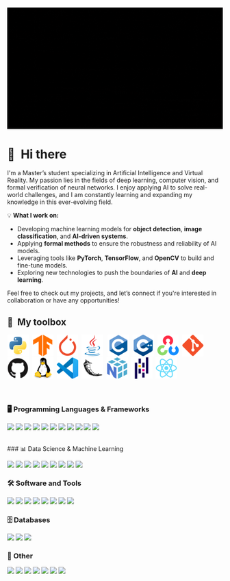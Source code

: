 ![Hey there, I'm Houda. I'm passionate about AI, deep learning, and computer vision. Check out my work!](https://github.com/hudakhadiri/hudakhadiri/raw/main/hello.gif)

# 👋 &nbsp;Hi there

I'm a Master’s student specializing in Artificial Intelligence and Virtual Reality. My passion lies in the fields of deep learning, computer vision, and formal verification of neural networks. I enjoy applying AI to solve real-world challenges, and I am constantly learning and expanding my knowledge in this ever-evolving field.

💡 **What I work on:**
- Developing machine learning models for **object detection**, **image classification**, and **AI-driven systems**.
- Applying **formal methods** to ensure the robustness and reliability of AI models.
- Leveraging tools like **PyTorch**, **TensorFlow**, and **OpenCV** to build and fine-tune models.
- Exploring new technologies to push the boundaries of **AI** and **deep learning**.

Feel free to check out my projects, and let’s connect if you're interested in collaboration or have any opportunities!



## 🧰 &nbsp;My toolbox

<img src="https://raw.githubusercontent.com/devicons/devicon/master/icons/python/python-original.svg" alt="Python" width="50" height="50"/> &nbsp;<img src="https://raw.githubusercontent.com/devicons/devicon/master/icons/tensorflow/tensorflow-original.svg" alt="TensorFlow" width="50" height="50"/> &nbsp;<img src="https://raw.githubusercontent.com/devicons/devicon/master/icons/pytorch/pytorch-original.svg" alt="PyTorch" width="50" height="50"/> &nbsp;<img src="https://raw.githubusercontent.com/devicons/devicon/master/icons/java/java-original.svg" alt="Java" width="50" height="50"/> &nbsp;
<img src="https://raw.githubusercontent.com/devicons/devicon/master/icons/c/c-original.svg" alt="C" width="50" height="50"/> &nbsp;<img src="https://raw.githubusercontent.com/devicons/devicon/master/icons/cplusplus/cplusplus-original.svg" alt="C++" width="50" height="50"/> &nbsp;<img src="https://raw.githubusercontent.com/devicons/devicon/master/icons/opencv/opencv-original.svg" alt="OpenCV" width="50" height="50"/> &nbsp;<img src="https://raw.githubusercontent.com/devicons/devicon/master/icons/git/git-original.svg" alt="Git" width="50" height="50"/> &nbsp;<img src="https://raw.githubusercontent.com/devicons/devicon/master/icons/github/github-original.svg" alt="GitHub" width="50" height="50"/> &nbsp;<img src="https://raw.githubusercontent.com/devicons/devicon/master/icons/linux/linux-original.svg" alt="Linux" width="50" height="50"/> &nbsp;<img src="https://raw.githubusercontent.com/devicons/devicon/master/icons/vscode/vscode-original.svg" alt="VSCode" width="50" height="50"/> &nbsp;<img src="https://raw.githubusercontent.com/devicons/devicon/master/icons/flask/flask-original.svg" alt="Flask" width="50" height="50"/> &nbsp;<img src="https://raw.githubusercontent.com/devicons/devicon/master/icons/numpy/numpy-original.svg" alt="NumPy" width="50" height="50"/> &nbsp;<img src="https://raw.githubusercontent.com/devicons/devicon/master/icons/pandas/pandas-original.svg" alt="Pandas" width="50" height="50"/> &nbsp;<img src="https://raw.githubusercontent.com/devicons/devicon/master/icons/react/react-original.svg" alt="React" width="50" height="50"/>
<br>
<br>
<br>

### 🖥️ Programming Languages & Frameworks

<p align="left">
  <img src="https://img.shields.io/badge/Python-3776AB?style=for-the-badge&logo=python&logoColor=white"/>
  <img src="https://img.shields.io/badge/Java-ED8B00?style=for-the-badge&logo=java&logoColor=white"/>
  <img src="https://img.shields.io/badge/C-00599C?style=for-the-badge&logo=c&logoColor=white"/>
  <img src="https://img.shields.io/badge/C++-00599C?style=for-the-badge&logo=c%2B%2B&logoColor=white"/>
  <img src="https://img.shields.io/badge/TensorFlow-FF6F00?style=for-the-badge&logo=tensorflow&logoColor=white"/>
  <img src="https://img.shields.io/badge/PyTorch-EE4C2C?style=for-the-badge&logo=pytorch&logoColor=white"/>
  <img src="https://img.shields.io/badge/Keras-D00000?style=for-the-badge&logo=keras&logoColor=white"/>
  <img src="https://img.shields.io/badge/Scikit_learn-F7931E?style=for-the-badge&logo=scikit-learn&logoColor=white"/>
  <img src="https://img.shields.io/badge/Flask-000000?style=for-the-badge&logo=flask&logoColor=white"/>
  <img src="https://img.shields.io/badge/FastAPI-009688?style=for-the-badge&logo=fastapi&logoColor=white"/>
  <img src="https://img.shields.io/badge/Streamlit-FF4B4B?style=for-the-badge&logo=streamlit&logoColor=white"/>
</p>

<br>
### 📊 Data Science & Machine Learning

<p align="left">
  <img src="https://img.shields.io/badge/NumPy-013243?style=for-the-badge&logo=numpy&logoColor=white"/>
  <img src="https://img.shields.io/badge/Pandas-150458?style=for-the-badge&logo=pandas&logoColor=white"/>
  <img src="https://img.shields.io/badge/Matplotlib-00599C?style=for-the-badge&logo=python&logoColor=white"/>
  <img src="https://img.shields.io/badge/Seaborn-3776AB?style=for-the-badge&logo=python&logoColor=white"/>
  <img src="https://img.shields.io/badge/OpenCV-5C3EE8?style=for-the-badge&logo=opencv&logoColor=white"/>
  <img src="https://img.shields.io/badge/Hugging_Face-FFB000?style=for-the-badge&logo=hugging-face&logoColor=white"/>
  <img src="https://img.shields.io/badge/Jupyter-F37626?style=for-the-badge&logo=jupyter&logoColor=white"/>
  <img src="https://img.shields.io/badge/PyTorch-EE4C2C?style=for-the-badge&logo=pytorch&logoColor=white"/>
  <img src="https://img.shields.io/badge/TensorFlow-FF6F00?style=for-the-badge&logo=tensorflow&logoColor=white"/>
</p>


### 🛠️ Software and Tools

<p align="left">
  <img src="https://img.shields.io/badge/Frama_C-000000?style=for-the-badge&logo=tool&logoColor=white"/>
  <img src="https://img.shields.io/badge/ACSL-007ACC?style=for-the-badge&logo=tool&logoColor=white"/>
  <img src="https://img.shields.io/badge/Z3-2C2255?style=for-the-badge&logo=tool&logoColor=white"/>
  <img src="https://img.shields.io/badge/Alt_Ergo-000000?style=for-the-badge&logo=tool&logoColor=white"/>
  <img src="https://img.shields.io/badge/VS_Code-007ACC?style=for-the-badge&logo=visual-studio-code&logoColor=white"/>
  <img src="https://img.shields.io/badge/GitHub-181717?style=for-the-badge&logo=github&logoColor=white"/>
  <img src="https://img.shields.io/badge/React-61DAFB?style=for-the-badge&logo=react&logoColor=white"/>
  <img src="https://img.shields.io/badge/Node.js-339933?style=for-the-badge&logo=nodedotjs&logoColor=white"/>
</p>


### 🗄️ Databases

<p align="left">
  <img src="https://img.shields.io/badge/SQLite-003B57?style=for-the-badge&logo=sqlite&logoColor=white"/>
  <img src="https://img.shields.io/badge/Oracle-F80000?style=for-the-badge&logo=oracle&logoColor=white"/>
  <img src="https://img.shields.io/badge/MongoDB-47A248?style=for-the-badge&logo=mongodb&logoColor=white"/>
</p>


### 🌟 Other

<p align="left">
  <img src="https://img.shields.io/badge/Machine_Learning-007ACC?style=for-the-badge&logo=python&logoColor=white"/>
  <img src="https://img.shields.io/badge/Deep_Learning-FF6F00?style=for-the-badge&logo=tensorflow&logoColor=white"/>
  <img src="https://img.shields.io/badge/NLP-FFB000?style=for-the-badge&logo=hugging-face&logoColor=white"/>
  <img src="https://img.shields.io/badge/Computer_Vision-5C3EE8?style=for-the-badge&logo=opencv&logoColor=white"/>
  <img src="https://img.shields.io/badge/Model_Deployment-FF4B4B?style=for-the-badge&logo=streamlit&logoColor=white"/>
  <img src="https://img.shields.io/badge/Data_Engineering-3776AB?style=for-the-badge&logo=python&logoColor=white"/>
  <img src="https://img.shields.io/badge/Agile-2C2255?style=for-the-badge&logo=tool&logoColor=white"/>
</p>
<br>




